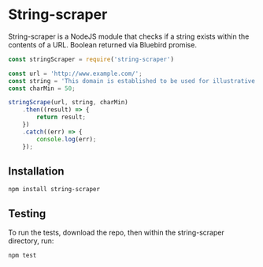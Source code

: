 # String-scraper

String-scraper is a NodeJS module that checks if a string exists within the contents of a URL. Boolean returned via Bluebird promise.

```js
const stringScraper = require('string-scraper')

const url = 'http://www.example.com/';
const string = 'This domain is established to be used for illustrative examples in documents.';
const charMin = 50;

stringScrape(url, string, charMin)
    .then((result) => {
        return result;
    })
    .catch((err) => {
        console.log(err);
    });

```

## Installation
```shell
npm install string-scraper
```

## Testing
To run the tests, download the repo, then within the string-scraper directory, run:
```shell
npm test
```